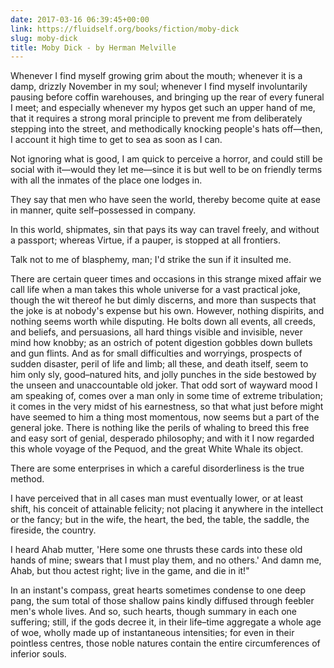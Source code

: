 ```yaml
---
date: 2017-03-16 06:39:45+00:00
link: https://fluidself.org/books/fiction/moby-dick
slug: moby-dick
title: Moby Dick - by Herman Melville
---
```


Whenever I find myself growing grim about the mouth; whenever it is a damp, drizzly November in my soul; whenever I find myself involuntarily pausing before coffin warehouses, and bringing up the rear of every funeral I meet; and especially whenever my hypos get such an upper hand of me, that it requires a strong moral principle to prevent me from deliberately stepping into the street, and methodically knocking people's hats off—then, I account it high time to get to sea as soon as I can.

Not ignoring what is good, I am quick to perceive a horror, and could still be social with it—would they let me—since it is but well to be on friendly terms with all the inmates of the place one lodges in.

They say that men who have seen the world, thereby become quite at ease in manner, quite self–possessed in company.

In this world, shipmates, sin that pays its way can travel freely, and without a passport; whereas Virtue, if a pauper, is stopped at all frontiers.

Talk not to me of blasphemy, man; I'd strike the sun if it insulted me.

There are certain queer times and occasions in this strange mixed affair we call life when a man takes this whole universe for a vast practical joke, though the wit thereof he but dimly discerns, and more than suspects that the joke is at nobody's expense but his own. However, nothing dispirits, and nothing seems worth while disputing. He bolts down all events, all creeds, and beliefs, and persuasions, all hard things visible and invisible, never mind how knobby; as an ostrich of potent digestion gobbles down bullets and gun flints. And as for small difficulties and worryings, prospects of sudden disaster, peril of life and limb; all these, and death itself, seem to him only sly, good–natured hits, and jolly punches in the side bestowed by the unseen and unaccountable old joker. That odd sort of wayward mood I am speaking of, comes over a man only in some time of extreme tribulation; it comes in the very midst of his earnestness, so that what just before might have seemed to him a thing most momentous, now seems but a part of the general joke. There is nothing like the perils of whaling to breed this free and easy sort of genial, desperado philosophy; and with it I now regarded this whole voyage of the Pequod, and the great White Whale its object.

There are some enterprises in which a careful disorderliness is the true method.

I have perceived that in all cases man must eventually lower, or at least shift, his conceit of attainable felicity; not placing it anywhere in the intellect or the fancy; but in the wife, the heart, the bed, the table, the saddle, the fireside, the country.

I heard Ahab mutter, 'Here some one thrusts these cards into these old hands of mine; swears that I must play them, and no others.' And damn me, Ahab, but thou actest right; live in the game, and die in it!"

In an instant's compass, great hearts sometimes condense to one deep pang, the sum total of those shallow pains kindly diffused through feebler men's whole lives. And so, such hearts, though summary in each one suffering; still, if the gods decree it, in their life–time aggregate a whole age of woe, wholly made up of instantaneous intensities; for even in their pointless centres, those noble natures contain the entire circumferences of inferior souls.

